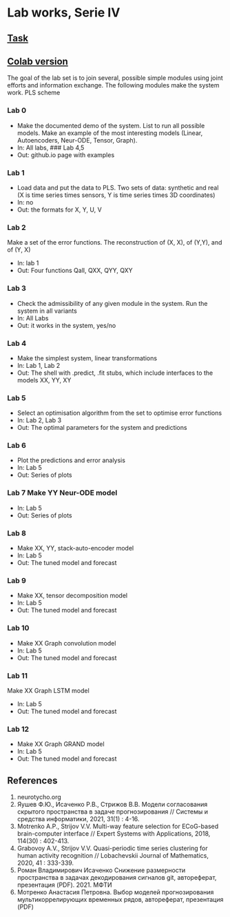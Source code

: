 # Lab works, Serie IV
## [Task](http://www.machinelearning.ru/wiki/index.php?title=Математические_методы_прогнозирования_%28лекции%2C_А.В._Грабовой%2C_В.В._Стрижов%29/Осень_2021#Lab_works.2C_Serie_V)
## [Colab version](https://colab.research.google.com/drive/1e3v43tbnBT10QTcb_waVkYpcJ3zcpcFC?usp=sharing)

The goal of the lab set is to join several, possible simple modules using joint efforts and information exchange. The following modules make the system work. PLS scheme

### Lab 0
* Make the documented demo of the system. List to run all possible models. Make an example of the most interesting models (Linear, Autoencoders, Neur-ODE, Tensor, Graph).
* In: All labs, ### Lab 4,5
* Out: github.io page with examples

### Lab 1
* Load data and put the data to PLS. Two sets of data: synthetic and real (X is time series times sensors, Y is time series times 3D coordinates)
* In: no
* Out: the formats for X, Y, U, V

### Lab 2
Make a set of the error functions. The reconstruction of (X, X), of (Y,Y), and of (Y, X)
* In: lab 1
* Out: Four functions Qall, QXX, QYY, QXY

### Lab 3
* Check the admissibility of any given module in the system. Run the system in all variants
* In: All Labs
* Out: it works in the system, yes/no

### Lab 4
* Make the simplest system, linear transformations
* In: Lab 1, Lab 2
* Out: The shell with .predict, .fit stubs, which include interfaces to the models XX, YY, XY

### Lab 5
* Select an optimisation algorithm from the set to optimise error functions
* In: Lab 2, Lab 3
* Out: The optimal parameters for the system and predictions

### Lab 6
* Plot the predictions and error analysis
* In: Lab 5
* Out: Series of plots

### Lab 7 Make YY Neur-ODE model
* In: Lab 5
* Out: Series of plots

### Lab 8
* Make XX, YY, stack-auto-encoder model
* In: Lab 5
* Out: The tuned model and forecast

### Lab 9
* Make XX, tensor decomposition model
* In: Lab 5
* Out: The tuned model and forecast

### Lab 10
* Make XX Graph convolution model
* In: Lab 5
* Out: The tuned model and forecast

### Lab 11
Make XX Graph LSTM model
* In: Lab 5
* Out: The tuned model and forecast

### Lab 12
* Make XX Graph GRAND model
* In: Lab 5
* Out: The tuned model and forecast


## References
1. neurotycho.org
2. Яушев Ф.Ю., Исаченко Р.В., Стрижов В.В. Модели согласования скрытого пространства в задаче прогнозирования // Системы и средства информатики, 2021, 31(1) : 4-16.
3. Motrenko A.P., Strijov V.V. Multi-way feature selection for ECoG-based brain-computer interface // Expert Systems with Applications, 2018, 114(30) : 402-413.
4. Grabovoy A.V., Strijov V.V. Quasi-periodic time series clustering for human activity recognition // Lobachevskii Journal of Mathematics, 2020, 41 : 333-339.
5. Роман Владимирович Исаченко Снижение размерности пространства в задачах декодирования сигналов git, автореферат, презентация (PDF). 2021. МФТИ
6. Мотренко Анастасия Петровна. Выбор моделей прогнозирования мультикоррелирующих временных рядов, автореферат, презентация (PDF)